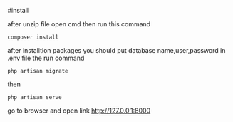 #install

 after unzip file open cmd  then run this command

`composer install`

 after installtion packages you should put database name,user,password in .env file the run command

 `php artisan migrate`
  
  then
 
 `php artisan serve`


 go to browser and open link  http://127.0.0.1:8000
